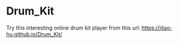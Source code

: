 # Drum_Kit

Try this interesting online drum kit player from this url: https://jitao-hu.github.io/Drum_Kit/
